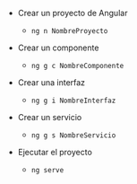 - Crear un proyecto de Angular

  - `ng n NombreProyecto`

- Crear un componente

  - `ng g c NombreComponente`

- Crear una interfaz

  - `ng g i NombreInterfaz`

- Crear un servicio

  - `ng g s NombreServicio`

- Ejecutar el proyecto

  - `ng serve`
